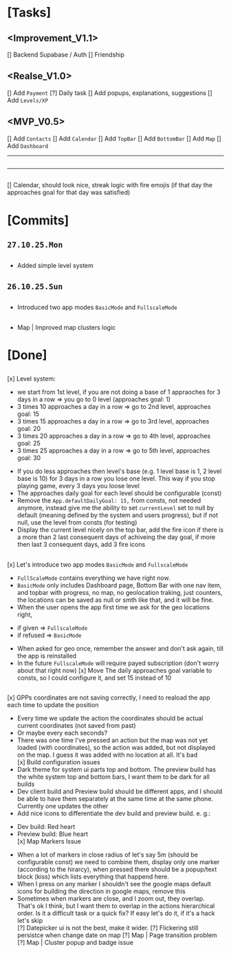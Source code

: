 # [Tasks]

## <Improvement_V1.1>
[] Backend Supabase / Auth
[] Friendship

## <Realse_V1.0>
[] Add `Payment`
[?] Daily task
[] Add popups, explanations, suggestions
[] Add `Levels/XP`

## <MVP_V0.5>
[] Add `Contacts`
[] Add `Calendar`
[] Add `TopBar`
[] Add `BottomBar`
[] Add `Map`
[] Add `Dashboard`

--- --- ---

## <TopBar>
## <BottomBar>
## <Contacts>
## <Map> 
## <Dashboard>
## <Calendar>

## <Levels>

---
## <Calendar>
[] Calendar, should look nice, streak logic with fire emojis (if that day the approaches goal for that day was satisfied)

# [Commits]

## `27.10.25.Mon`

## <Levels>
* Added simple level system

## `26.10.25.Sun`

## <Field2Fixes>
* Introduced two app modes `BasicMode` and `FullscaleMode`

## <Field2Fixes>
* Map | Improved map clusters logic

# [Done]

## <Levels>
[x] Level system:
 - we start from 1st level, if you are not doing a base of 1 appraoches for 3 days in a row => you go to 0 level (approaches goal: 1)
 - 3 times 10 approaches a day in a row => go to 2nd level, approaches goal: 15
 - 3 times 15 approaches a day in a row => go to 3rd level, approaches goal: 20
 - 3 times 20 approaches a day in a row => go to 4th level, approaches goal: 25
 - 3 times 25 approaches a day in a row => go to 5th level, approaches goal: 30
* If you do less approaches then level's base (e.g. 1 level base is 1, 2 level base is 10) for 3 days in a row you lose one level. This way if you stop playing game, every 3 days you loose level
* The approaches daily goal for each level should be configurable (const)
* Remove the `App.defaultDailyGoal: 15,` from consts, not needed anymore, instead give me the ability to set `currentLevel` set to null by default (meaning defined by the system and users progress), but if not null, use the level from consts (for testing)
* Display the current level nicely on the top bar, add the fire icon if there is a more than 2 last consequent days of achiveing the day goal, if more then last 3 consequent days, add 3 fire icons

## <Field2Fixes>
[x] Let's introduce two app modes `BasicMode` and `FullscaleMode`
* `FullScaleMode` contains everything we have right now.
* `BasicMode` only includes Dashboard page, Bottom Bar with one nav item, and topbar with progress,
no map, no geolocation traking, just counters, the locations can be saved as null or smth like that, and it will be fine.
* When the user opens the app first time we ask for the geo locations right, 
 - if given => `FullscaleMode`
 - if refused => `BasicMode`
* When asked for geo once, remember the answer and don't ask again, till the app is reinstalled
* In the future `FullscaleMode` will require payed subscription (don't worry about that right now)
[x] Move The daily approaches goal variable to consts, so I could configure it, and set 15 instead of 10

## <Field1Fixes>
[x] GPPs coordinates are not saving correctly, I need to reaload the app each time to update the position
 * Every time we update the action the coordinates should be actual current coordinates (not saved from past)
 * Or maybe every each seconds?
 * There was one time I've pressed an action but the map was not yet loaded (with coordinates), so the action was added, but not displayed on the map. I guess it was added with no location at all. It's bad
\
[x] Build configuration issues
 * Dark theme for system ui parts top and bottom. The preview build has the white system top and bottom bars, I want them to be dark for all builds
 * Dev client build and Preview build should be different apps, and I should be able to have them separately at the same time at the same phone. Currently one updates the other
 * Add nice icons to differentiate the dev build and preview build. e. g.:
  - Dev build: Red heart
  - Preview build: Blue heart
\
[x] Map Markers Issue
* When a lot of markers in close radius of let's say 5m (should be configurable const) we need to combine them, display only one marker (according to the hirarcy), when pressed there should be a popup/text block (kiss) which lists everything that happend here.
* When I press on any marker I shouldn't see the google maps default icons for building the direction in google maps, remove this
* Sometimes when markers are close, and I zoom out, they overlap. That's ok I think, but I want them to overlap in the actions hierarchical order. Is it a difficult task or a quick fix? If easy let's do it, if it's a hack let's skip
\
[?] Datepicker ui is not the best, make it wider.
[?] Flickering still persistce when change date on map
[?] Map | Page transition problem
[?] Map | Cluster popup and badge issue

